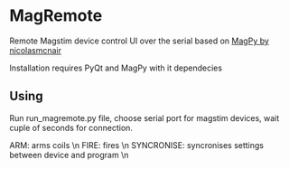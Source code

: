 # MagRemote
Remote Magstim device control UI over the serial based on [MagPy by nicolasmcnair](https://github.com/nicolasmcnair/magpy)


Installation requires PyQt and MagPy with it dependecies

## Using
Run run_magremote.py file, choose serial port for magstim devices, wait cuple of seconds for connection. 

ARM: arms coils \n
FIRE: fires \n
SYNCRONISE: syncronises settings between device and program \n
